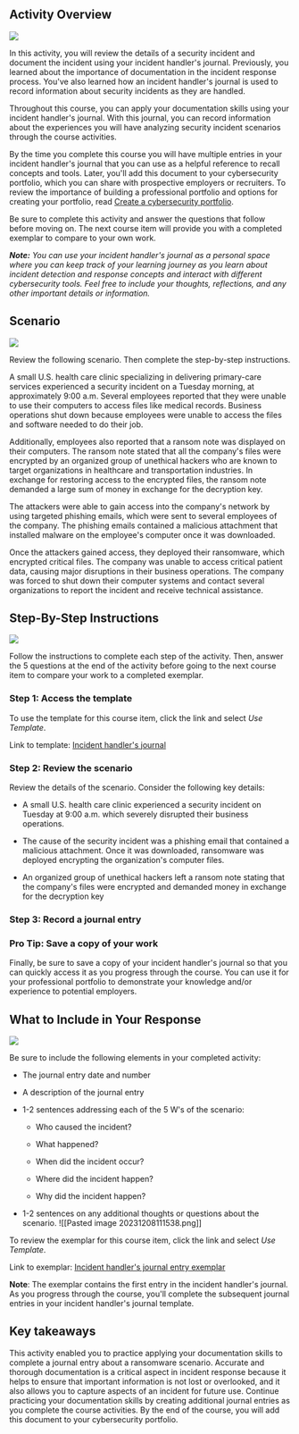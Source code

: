 ## Activity Overview

![](https://d3c33hcgiwev3.cloudfront.net/imageAssetProxy.v1/cwc0SMSkQcuCrsvLwt_F-Q_cac899390ac74ee7abc1f0cc11aafef1_HSZg5kjQi1wKRhHLeJ_ccmfpyJBcP4mZwBsNRXlA_ieFaQ1Ts3Lew16uGoM44OhR08uU0CmMTXKsxP6lpYRrnwqUeKYLpEIn5phPaSSPplynVImLkJ5VGgsDXOURv6wgiC2NRZHmiOxDmB-5ypd00xlyVu0vBqBTUkefSULdg_iEHdEw-ZpWdPrEjYAjkw?expiry=1702166400000&hmac=BmmVGyHdjiF_9--gP5wvsJqQBncpilSUgrC8eIextsw)

In this activity, you will review the details of a security incident and document the incident using your incident handler's journal. Previously, you learned about the importance of documentation in the incident response process. You've also learned how an incident handler's journal is used to record information about security incidents as they are handled. 

Throughout this course, you can apply your documentation skills using your incident handler's journal. With this journal, you can record information about the experiences you will have analyzing security incident scenarios through the course activities.

By the time you complete this course you will have multiple entries in your incident handler's journal that you can use as a helpful reference to recall concepts and tools. Later, you'll add this document to your cybersecurity portfolio, which you can share with prospective employers or recruiters. To review the importance of building a professional portfolio and options for creating your portfolio, read [Create a cybersecurity portfolio](https://www.coursera.org/learn/detection-and-response/resources/H3ujO). 

Be sure to complete this activity and answer the questions that follow before moving on. The next course item will provide you with a completed exemplar to compare to your own work.

_**Note:**_ _You can use your incident handler's journal as a personal space where you can keep track of your learning journey as you learn about incident detection and response concepts and interact with different cybersecurity tools. Feel free to include your thoughts, reflections, and any other important details or information._

## Scenario

![](https://d3c33hcgiwev3.cloudfront.net/imageAssetProxy.v1/8ySTGroxRxuo5E_XAV9iOQ_1f8431d7685044528a6824b82988d3f1_ESkZioEEgVZq7iBzLQ8r76r4LTglH9ufwMUmLw8m3Fljni7wXeHHg21SAtLGfOR4jnlfLrszdSqbjWXLXmMiaZaqpI9NNd0OdRp60RBtiml2wnVzBdqmV6LJgPLf_OXIHnCjjpIt_qCXh9qsAXrDq0GYvOgJOvsHkdnJajbE2HqMUd6zu-MN93YpZLKMlw?expiry=1702166400000&hmac=GclCTXN04_87n7P5P22po3QtaVvGokut5_7AzGJVYF4)

Review the following scenario. Then complete the step-by-step instructions.

A small U.S. health care clinic specializing in delivering primary-care services experienced a security incident on a Tuesday morning, at approximately 9:00 a.m. Several employees reported that they were unable to use their computers to access files like medical records. Business operations shut down because employees were unable to access the files and software needed to do their job.

Additionally, employees also reported that a ransom note was displayed on their computers. The ransom note stated that all the company's files were encrypted by an organized group of unethical hackers who are known to target organizations in healthcare and transportation industries. In exchange for restoring access to the encrypted files, the ransom note demanded a large sum of money in exchange for the decryption key. 

The attackers were able to gain access into the company's network by using targeted phishing emails, which were sent to several employees of the company. The phishing emails contained a malicious attachment that installed malware on the employee's computer once it was downloaded.

Once the attackers gained access, they deployed their ransomware, which encrypted critical files. The company was unable to access critical patient data, causing major disruptions in their business operations. The company was forced to shut down their computer systems and contact several organizations to report the incident and receive technical assistance.

## Step-By-Step Instructions

![](https://d3c33hcgiwev3.cloudfront.net/imageAssetProxy.v1/K_eXpcA-RoivNTVdYSq5gg_03eb6d03d99446b59704a655416b9bf1_ESkZioEEgVZq7iBzLQ8r76r4LTglH9ufwMUmLw8m3Fljni7wXeHHg21SAtLGfOR4jnlfLrszdSqbjWXLXmMiaZaqpI9NNd0OdRp60RBtiml2wnVzBdqmV6LJgPLf_OXIHnCjjpIt_qCXh9qsAXrDq0GYvOgJOvsHkdnJajbE2HqMUd6zu-MN93YpZLKMlw?expiry=1702166400000&hmac=HKi5MtKohqHQd6h0lFawsF4SQt6NA5jn5uqn1_X_LTY)

Follow the instructions to complete each step of the activity. Then, answer the 5 questions at the end of the activity before going to the next course item to compare your work to a completed exemplar.

### **Step 1: Access the template**

To use the template for this course item, click the link and select _Use Template_. 

Link to template: [Incident handler's journal](https://docs.google.com/document/d/1jGJhQKrNz7G62RaiIj7l-OTWBTKXVaerWSCRVS0xEQE/template/preview?resourcekey=0-JXYRihuX_a13YrV6ditJ3A)

### **Step 2: Review the scenario**

Review the details of the scenario. Consider the following key details:

- A small U.S. health care clinic experienced a security incident on Tuesday at 9:00 a.m. which severely disrupted their business operations.
    
- The cause of the security incident was a phishing email that contained a malicious attachment. Once it was downloaded, ransomware was deployed encrypting the organization's computer files.
    
- An organized group of unethical hackers left a ransom note stating that the company's files were encrypted and demanded money in exchange for the decryption key
### **Step 3: Record a journal entry**

### **Pro Tip: Save a copy of your work**

Finally, be sure to save a copy of your incident handler's journal so that you can quickly access it as you progress through the course. You can use it for your professional portfolio to demonstrate your knowledge and/or experience to potential employers.

## What to Include in Your Response

![](https://d3c33hcgiwev3.cloudfront.net/imageAssetProxy.v1/IE6Y6k5yS8aXsaIax_daIw_f136787a27224de289481b512112d3f1_ObRPXb35RxWuiXttQWh_wankjFBaYC_GDqAnIkIStcV-Djv_I7yy3Q8Ipujot5UGZCT6YfTASqozq6qRPfTo6OzlIJRmYHi3JDPfYgm23K1UkNa0zHpFBEyZzhOIE3Y4kUFz4FXJd9RfkY05bgA3gaOjc3fyEb_4MBZhIIBhm2bF7Kk8YhaiEAKJk1rbcg?expiry=1702166400000&hmac=mZdQWd8q6j_9rQyHk1ZkpjWvBO5T8paESYVwndcmcT8)

Be sure to include the following elements in your completed activity: 

- The journal entry date and number
    
- A description of the journal entry
    
- 1-2 sentences addressing each of the 5 W's of the scenario:
    
    - Who caused the incident?
        
    - What happened?
        
    - When did the incident occur?
        
    - Where did the incident happen?
        
    - Why did the incident happen?
        
- 1-2 sentences on any additional thoughts or questions about the scenario.
![[Pasted image 20231208111538.png]]

To review the exemplar for this course item, click the link and select _Use Template_. 

Link to exemplar: [Incident handler's journal entry exemplar](https://docs.google.com/document/d/1NdqPmIeVDjRMzVmOz_puj2Vw7YGZTyd_yrdcPqLTVYc/template/preview?usp=sharing)

**Note**: The exemplar contains the first entry in the incident handler's journal. As you progress through the course, you'll complete the subsequent journal entries in your incident handler's journal template.
## Key takeaways

This activity enabled you to practice applying your documentation skills to complete a journal entry about a ransomware scenario. Accurate and thorough documentation is a critical aspect in incident response because it helps to ensure that important information is not lost or overlooked, and it also allows you to capture aspects of an incident for future use. Continue practicing your documentation skills by creating additional journal entries as you complete the course activities. By the end of the course, you will add this document to your cybersecurity portfolio.